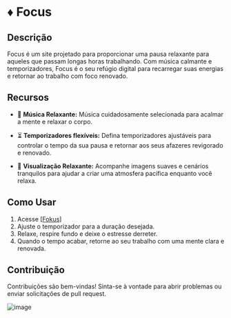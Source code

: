 # ♦ Focus

## Descrição
Focus é um site projetado para proporcionar uma pausa relaxante para aqueles que passam longas horas trabalhando. Com música calmante e temporizadores, Focus é o seu refúgio digital para recarregar suas energias e retornar ao trabalho com foco renovado.

## Recursos

- 🎵 **Música Relaxante:** Música cuidadosamente  selecionada para acalmar a mente e relaxar o corpo.
  
- ⏳ **Temporizadores flexíveis:** Defina temporizadores ajustáveis para controlar o tempo da sua pausa e retornar aos seus afazeres revigorado e renovado.

- 🌅 **Visualização Relaxante:** Acompanhe imagens suaves e cenários tranquilos para ajudar a criar uma atmosfera pacífica enquanto você relaxa.

## Como Usar

1. Acesse [[Fokus](https://fokus-timer.vercel.app)]
2. Ajuste o temporizador para a duração desejada.
3. Relaxe, respire fundo e deixe o estresse derreter.
4. Quando o tempo acabar, retorne ao seu trabalho com uma mente clara e renovada.

## Contribuição
Contribuições são bem-vindas! Sinta-se à vontade para abrir problemas ou enviar solicitações de pull request.

![image](https://github.com/kelvincostak/fokus-timer/assets/101075405/2e8d6874-abdd-4183-bd38-30ffe3abef8b)
